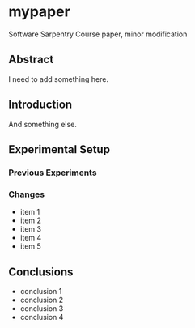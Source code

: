 # mypaper
Software Sarpentry Course paper, minor modification 

## Abstract
I need to add something here.

## Introduction 
And something else. 

## Experimental Setup

### Previous Experiments
### Changes
- item 1
- item 2
- item 3
- item 4
- item 5


## Conclusions
- conclusion 1
- conclusion 2
- conclusion 3
- conclusion 4



